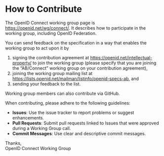 # How to Contribute

The OpenID Connect working group page is https://openid.net/wg/connect/. It describes how to participate in the working group, including OpenID Federation.

You can send feedback on the specification in a way that enables the working group to act upon it by
1. signing the contribution agreement at https://openid.net/intellectual-property/ to join the working group (please specify that you are joining the “AB/Connect” working group on your contribution agreement),
2. joining the working group mailing list at https://lists.openid.net/mailman/listinfo/openid-specs-ab, and
3. sending your feedback to the list.

Working group members can also contribute via GitHub.

When contributing, please adhere to the following guidelines:

- **Issues**: Use the issue tracker to report problems or suggest enhancements.
- **Pull Requests**: Submit pull requests linked to Issues that were approved during a Working Group call.
- **Commit Messages**: Use clear and descriptive commit messages.

Thanks,<br/>
OpenID Connect Working Group
